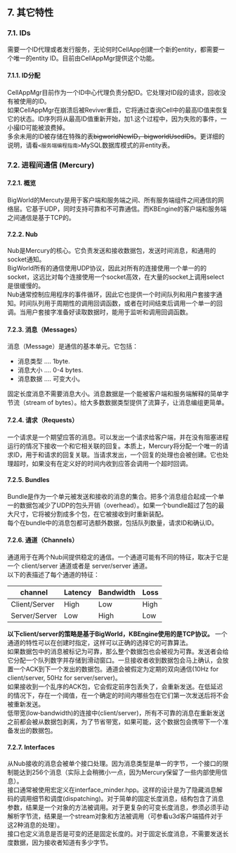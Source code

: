 ## 7. 其它特性

### 7.1. IDs
需要一个ID代理或者发行服务，无论何时CellApp创建一个新的entity，都需要一个唯一的entity ID。目前由CellAppMgr提供这个功能。  

#### 7.1.1. ID分配
CellAppMgr目前作为一个ID中心代理负责分配ID。它处理对ID段的请求，回收没有被使用的ID。  
如果CellAppMgr在崩溃后被Reviver重启，它将通过查询Cell中的最高ID值来恢复它的状态。ID序列将从最高ID值重新开始，加1.这个过程中，因为失败的事件，一小撮ID可能被浪费掉。  
多余未用的ID被存储在特殊的表~~bigworldNewID，bigworldUsedIDs~~。更详细的说明，请看`<服务端编程指南>`MySQL数据库模式的非entity表。

### 7.2. 进程间通信 (Mercury)
#### 7.2.1. 概览
BigWorld的Mercuty是用于客户端和服务端之间、所有服务端组件之间通信的网络层。它基于UDP，同时支持可靠和不可靠通信。而KBEngine的客户端和服务端之间通信是基于TCP的。

#### 7.2.2. Nub
Nub是Mercury的核心。它负责发送和接收数据包，发送时间消息，和通用的socket通知。  
BigWorld所有的通信使用UDP协议，因此对所有的连接使用一个单一的的socket，这远比对每个连接使用一个socket高效，在大量的socket上调用select是很缓慢的。  
Nub通常控制应用程序的事件循环，因此它也提供一个时间队列和用户套接字通知。时间队列用于周期性的调用回调函数，或者在时间结束后调用一个单一的回调。当用户套接字准备好读取数据时，能用于监听和调用回调函数。  

#### 7.2.3. 消息（Messages）
消息（Message）是通信的基本单元。它包括：  

* 消息类型 .... 1byte.
* 消息大小 .... 0-4 bytes.
* 消息数据 .... 可变大小。

固定长度消息不需要消息大小。消息数据是一个能被客户端和服务端解释的简单字节流（stream of bytes）。给大多数数据类型提供了流算子，让消息编组更简单。


#### 7.2.4. 请求（Requests）
一个请求是一个期望应答的消息。可以发出一个请求给客户端，并在没有阻塞进程运行的情况下接收一个和它相关联的回复。本质上，Mercury将分配一个唯一的请求ID，用于和请求的回复关联。当请求发出，一个回复的处理也会被创建。它也处理超时，如果没有在定义好的时间内收到应答会调用一个超时回调。  

#### 7.2.5. Bundles
Bundle是作为一个单元被发送和接收的消息的集合。把多个消息组合起成一个单一的数据包减少了UDP的包头开销（overhead）。如果一个bundle超过了包的最大尺寸，它将被分割成多个包，在它被接收到时重新装配。  
每个在bundle中的消息包都可选额外数据，包括队列数量，请求ID和确认ID。

#### 7.2.6. 通道（Channels）
通道用于在两个Nub间提供稳定的通信。一个通道可能有不同的特征，取决于它是一个 client/server 通道或者是 server/server 通道。  
以下的表描述了每个通道的特征：

channel | Latency | Bandwidth | Loss
------- | ------- | --------- | -----
Client/Server | High | Low | High
Server/Server | Low | High | Low

**以下client/server的策略是基于BigWorld，KBEngine使用的是TCP协议。**
一个通道的特性可以在创建时指定，这样可以正确的选择它的可靠算法。  
如果数据包中的消息被标记为可靠，那么整个数据包也会被视为可靠。发送者会给它分配一个队列数字并存储到滑动窗口。一旦接收者收到数据包会马上确认，会放置一个ACK到下一个发出的数据包。通道会被假定为定期的双向通信(10Hz for client/server, 50Hz for server/server)。  
如果接收到一个乱序的ACK包，它会假定前序包丢失了，会重新发送。在低延迟的情况下，存在一个阈值，在一个确定的时间内哪些包在它们第一次发送后将不会被重新发送。  
低带宽(low‐bandwidth)的连接中(client/server)，所有不可靠的消息在重新发送之前都会被从数据包剥离，为了节省带宽，如果可能，这个数据包会携带下一个准备发出的数据包。  

#### 7.2.7. Interfaces
从Nub接收的消息会被单个接口处理。因为消息类型是单一的字节，一个接口的限制能达到256个消息（实际上会稍微小一点，因为Mercury保留了一些内部使用信息）。  
接口通常被使用宏定义在interface_minder.hpp。这样的设计是为了隐藏消息解码的调用细节和调度(dispatching)。对于简单的固定长度消息，结构包含了消息参数，结果是一个对象的方法被调用。对于更复杂的可变长度消息，参须必须手动解析字节流，结果是一个stream对象和方法被调用（可参看u3d客户端插件对于这2种消息的处理）。  
接口也定义消息是否是可变的还是固定长度的。对于固定长度消息，不需要发送长度数据，因为接收者知道有多少字节。

